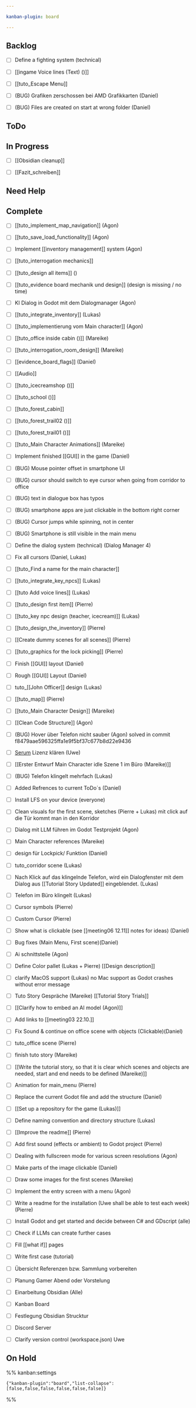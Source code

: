 ```yaml
---

kanban-plugin: board

---
```


## Backlog

- [ ] Define a fighting system (technical)
- [ ] [[ingame Voice lines (Text) ()]]
- [ ] [[tuto_Escape Menu]]
- [ ] (BUG) Grafiken zerschossen bei AMD Grafikkarten (Daniel)
- [ ] (BUG) Files are created on start at wrong folder (Daniel)


## ToDo



## In Progress

- [ ] [[Obsidian cleanup]]
- [ ] [[Fazit_schreiben]]


## Need Help



## Complete

- [ ] [[tuto_implement_map_navigation]] (Agon)
- [ ] [[tuto_save_load_functionality]] (Agon)
- [ ] Implement [[inventory management]] system (Agon)
- [ ] [[tuto_interrogation mechanics]]
- [ ] [[tuto_design all items]] ()
- [ ] [[tuto_evidence board mechanik und design]] (design is missing / no time)
- [ ] KI Dialog in Godot mit dem Dialogmanager (Agon)
- [ ] [[tuto_integrate_inventory]] (Lukas)
- [ ] [[tuto_implementierung vom Main character]] (Agon)
- [ ] [[tuto_office inside cabin ()]] (Mareike)
- [ ] [[tuto_interrogation_room_design]] (Mareike)
- [ ] [[evidence_board_flags]] (Daniel)
- [ ] [[Audio]]
- [ ] [[tuto_icecreamshop ()]]
- [ ] [[tuto_school ()]]
- [ ] [[tuto_forest_cabin]]
- [ ] [[tuto_forest_trail02 ()]]
- [ ] [[tuto_forest_trail01 ()]]
- [ ] [[tuto_Main Character Animations]] (Mareike)
- [ ] Implement finished [[GUI]] in the game (Daniel)
- [ ] (BUG) Mouse pointer offset in smartphone UI
- [ ] (BUG) cursor should switch to eye cursor when going from corridor to office
- [ ] (BUG) text in dialogue box has typos
- [ ] (BUG) smartphone apps are just clickable in the bottom right corner
- [ ] (BUG) Cursor jumps while spinning, not in center
- [ ] (BUG) Smartphone is still visible in the main menu
- [ ] Define the dialog system (technical) (Dialog Manager 4)
- [ ] Fix all cursors (Daniel, Lukas)
- [ ] [[tuto_Find a name for the main character]]
- [ ] [[tuto_integrate_key_npcs]] (Lukas)
- [ ] [[tuto Add voice lines]] (Lukas)
- [ ] [[tuto_design first item]] (Pierre)
- [ ] [[tuto_key npc design (teacher, icecream)]] (Lukas)
- [ ] [[tuto_design_the_inventory]] (Pierre)
- [ ] [[Create dummy scenes for all scenes]] (Pierre)
- [ ] [[tuto_graphics for the lock picking]] (Pierre)
- [ ] Finish [[GUI]] layout (Daniel)
- [ ] Rough [[GUI]] Layout (Daniel)
- [ ] tuto_[[John Officer]] design (Lukas)
- [ ] [[tuto_map]] (Pierre)
- [ ] [[tuto_Main Character Design]] (Mareike)
- [ ] [[Clean Code Structure]] (Agon)
- [ ] (BUG) Hover über Telefon nicht sauber (Agon)
	solved in commit f8479aae596325ffa1e9f5bf37c677b8d22e9436
- [ ] [Serum](https://xferrecords.com/products/serum/) Lizenz klären (Uwe)
- [ ] [[Erster Entwurf Main Character idle Szene 1 im Büro (Mareike)]]
- [ ] (BUG) Telefon klingelt mehrfach (Lukas)
- [ ] Added Refrences to current ToDo´s (Daniel)
- [ ] Install LFS on your device (everyone)
- [ ] Clean visuals for the first scene, sketches (Pierre + Lukas)
	mit click auf die Tür kommt man in den Korridor
- [ ] Dialog mit LLM führen im Godot Testprojekt (Agon)
- [ ] Main Character references (Mareike)
- [ ] design für Lockpick/ Funktion (Daniel)
- [ ] tuto_corridor scene (Lukas)
- [ ] Nach Klick auf das klingelnde Telefon, wird ein Dialogfenster mit dem Dialog aus [[Tutorial Story Updated]] eingeblendet. (Lukas)
- [ ] Telefon im Büro klingelt (Lukas)
- [ ] Cursor symbols (Pierre)
- [ ] Custom Cursor (Pierre)
- [ ] Show what is clickable (see [[meeting06 12.11]] notes for ideas) (Daniel)
- [ ] Bug fixes (Main Menu, First scene)(Daniel)
- [ ] Ai schnittstelle (Agon)
- [ ] Define Color pallet (Lukas + Pierre)
	[[Design description]]
- [ ] clarify MacOS support (Lukas)
	no Mac support as Godot crashes without error message
- [ ] Tuto Story Gespräche (Mareike)
	[[Tutorial Story Trials]]
- [ ] [[Clarify how to embed an AI model (Agon)]]
- [ ] Add links to [[meeting03 22.10.]]
- [ ] Fix Sound & continue on office scene with objects (Clickable)(Daniel)
- [ ] tuto_office scene (Pierre)
- [ ] finish tuto story (Mareike)
- [ ] [[Write the tutorial story, so that it is clear which scenes and objects are needed, start and end needs to be defined (Mareike)]]
- [ ] Animation for main_menu (Pierre)
- [ ] Replace the current Godot file and add the structure (Daniel)
- [ ] [[Set up a repository for the game (Lukas)]]
- [ ] Define naming convention and directory structure (Lukas)
- [ ] [[Improve the readme]]
	(Pierre)
- [ ] Add first sound (effects or ambient) to Godot project (Pierre)
- [ ] Dealing with fullscreen mode for various screen resolutions (Agon)
- [ ] Make parts of the image clickable (Daniel)
- [ ] Draw some images for the first scenes (Mareike)
- [ ] Implement the entry screen with a menu (Agon)
- [ ] Write a readme for the installation (Uwe shall be able to test each week)
	(Pierre)
- [ ] Install Godot and get started and decide between C# and GDscript (alle)
- [ ] Check if LLMs can create further cases
- [ ] Fill [[what if]] pages
- [ ] Write first case (tutorial)
- [ ] Übersicht Referenzen bzw. Sammlung vorbereiten
- [ ] Planung Gamer Abend oder Vorstelung
- [ ] Einarbeitung Obsidian (Alle)
- [ ] Kanban Board
- [ ] Festlegung Obsidian Strucktur
- [ ] Discord Server
- [ ] Clarify version control (workspace.json) Uwe


## On Hold





%% kanban:settings
```
{"kanban-plugin":"board","list-collapse":[false,false,false,false,false,false]}
```
%%